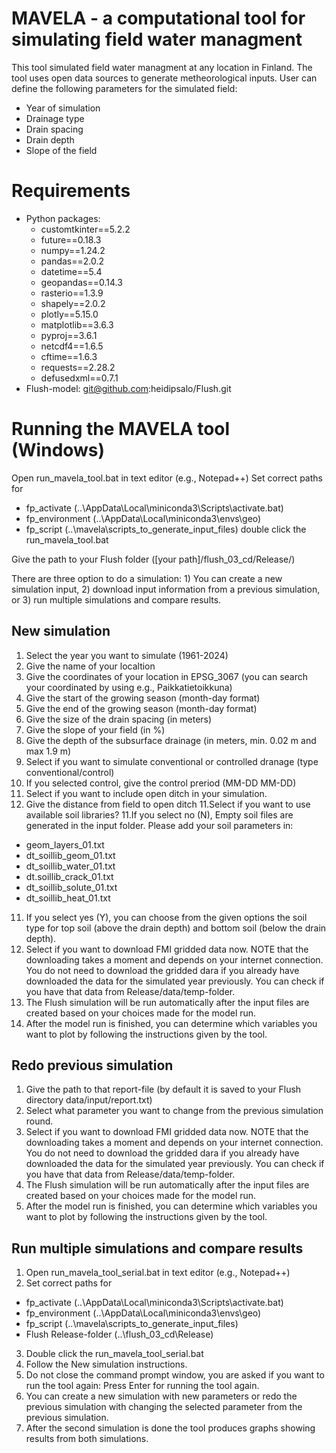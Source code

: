 # MAVELA - a computational tool for simulating field water managment
This tool simulated field water managment at any location in Finland. 
The tool uses open data sources to generate metheorological inputs.
User can define the following parameters for the simulated field:
- Year of simulation
- Drainage type
- Drain spacing
- Drain depth
- Slope of the field


# Requirements
- Python packages:
	- customtkinter==5.2.2
	- future==0.18.3
	- numpy==1.24.2
	- pandas==2.0.2
	- datetime==5.4
	- geopandas==0.14.3
	- rasterio==1.3.9
	- shapely==2.0.2
	- plotly==5.15.0
	- matplotlib==3.6.3
	- pyproj==3.6.1
	- netcdf4==1.6.5
	- cftime==1.6.3
	- requests==2.28.2
	- defusedxml==0.7.1
- Flush-model: git@github.com:heidipsalo/Flush.git

# Running the MAVELA tool (Windows)

Open run_mavela_tool.bat in text editor (e.g., Notepad++)
Set correct paths for 
- fp_activate (..\AppData\Local\miniconda3\Scripts\activate.bat)
- fp_environment (..\AppData\Local\miniconda3\envs\geo)
- fp_script (..\mavela\scripts_to_generate_input_files)
double click the run_mavela_tool.bat


Give the path to your Flush folder ([your path]/flush_03_cd/Release/)

There are three option to do a simulation: 1) You can create a new simulation input, 2) download input information from a previous simulation, or 3) run multiple simulations and compare results.  

## New simulation  
1. Select the year you want to simulate (1961-2024)
2. Give the name of your localtion  
2. Give the coordinates of your location in EPSG_3067 (you can search your coordinated by using e.g., Paikkatietoikkuna)  
3. Give the start of the growing season (month-day format)
5. Give the end of the growing season (month-day format)
6. Give the size of the drain spacing (in meters)
7. Give the slope of your field (in %)
8. Give the depth of the subsurface drainage (in meters, min. 0.02 m and max 1.9 m)
9. Select if you want to simulate conventional or controlled dranage (type conventional/control)
9. If you selected control, give the control preriod (MM-DD MM-DD)
10. Select if you want to include open ditch in your simulation.
10. Give the distance from field to open ditch
11.Select if you want to use available soil libraries?
11.If you select no (N), Empty soil files are generated in the input folder. Please add your soil parameters in: 
- geom_layers_01.txt 
- dt_soillib_geom_01.txt 
- dt_soillib_water_01.txt 
- dt.soillib_crack_01.txt 
- dt_soillib_solute_01.txt 
- dt_soillib_heat_01.txt 
11. If you select yes (Y), you can choose from the given options the soil type for top soil (above the drain depth) and bottom soil (below the drain depth).
12. Select if you want to download FMI gridded data now. NOTE that the downloading takes a moment and depends on your internet connection. You do not need to download the gridded dara if you already have downloaded the data for the simulated year previously. You can check if you have that data from Release/data/temp-folder.
13. The Flush simulation will be run automatically after the input files are created based on your choices made for the model run. 
14. After the model run is finished, you can determine which variables you want to plot by following the instructions given by the tool.
## Redo previous simulation
1. Give the path to that report-file (by default it is saved to your Flush directory data/input/report.txt)  
2. Select what parameter you want to change from the previous simulation round.
3. Select if you want to download FMI gridded data now. NOTE that the downloading takes a moment and depends on your internet connection. You do not need to download the gridded dara if you already have downloaded the data for the simulated year previously. You can check if you have that data from Release/data/temp-folder.
4. The Flush simulation will be run automatically after the input files are created based on your choices made for the model run. 
5. After the model run is finished, you can determine which variables you want to plot by following the instructions given by the tool.
## Run multiple simulations and compare results
1. Open run_mavela_tool_serial.bat in text editor (e.g., Notepad++)
2. Set correct paths for 
- fp_activate (..\AppData\Local\miniconda3\Scripts\activate.bat)
- fp_environment (..\AppData\Local\miniconda3\envs\geo)
- fp_script (..\mavela\scripts_to_generate_input_files)
- Flush Release-folder (..\flush_03_cd\Release\)
3. Double click the run_mavela_tool_serial.bat
4. Follow the New simulation instructions.
5. Do not close the command prompt window, you are asked if you want to run the tool again: Press Enter for running the tool again.
6. You can create a new simulation with new parameters or redo the previous simulation with changing the selected parameter from the previous simulation. 
7. After the second simulation is done the tool produces graphs showing results from both simulations.

